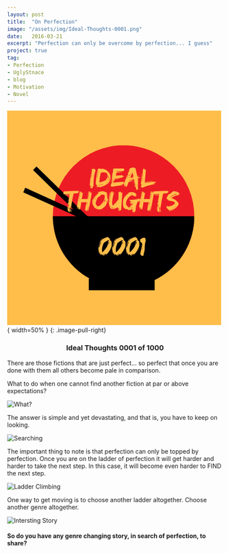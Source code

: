 ```yaml
---
layout: post
title:  "On Perfection"
image: "/assets/img/Ideal-Thoughts-0001.png"
date:   2016-03-21
excerpt: "Perfection can only be overcome by perfection... I guess"
project: true
tag:
- Perfection
- UglyStnace
- blog
- Motivation
- Novel
---
```


![0001 Ideal thoughts](/assets/img/Ideal-Thoughts-0001.png){ width=50% }
{: .image-pull-right}</div>

<center><h3><b>Ideal Thoughts</b> 0001 of 1000</h3></center>

There are those fictions that are just perfect... so perfect that once you are done with them all others become pale in comparison.

What to do when one cannot find another fiction at par or above expectations?

![What?](https://media.giphy.com/media/Tit8CFFaFncoAgYFc4/giphy.gif)

The answer is simple and yet devastating, and that is, you have to keep on looking.

![Searching](https://media.giphy.com/media/l2SpZkQ0XT1XtKus0/giphy.gif)

The important thing to note is that perfection can only be topped by perfection. Once you are on the ladder of perfection it will get harder and harder to take the next step. In this case, it will become even harder to FIND the next step.

![Ladder Climbing](https://media.giphy.com/media/Hnj1sTS0Mn56M/giphy.gif)

One way to get moving is to choose another ladder altogether. Choose another genre altogether.

![Intersting Story](https://media.giphy.com/media/a5viI92PAF89q/giphy.gif)

#### So do you have any genre changing story, in search of perfection, to share?
